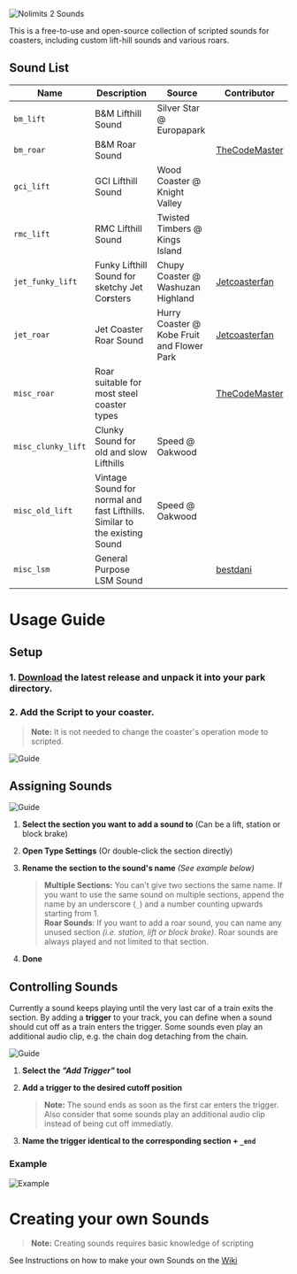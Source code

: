 ![Nolimits 2 Sounds](https://i.imgur.com/oy2bPhU.png)

This is a free-to-use and open-source collection of scripted sounds for coasters, including custom lift-hill sounds and various roars.

## Sound List

| Name | Description | Source | Contributor |
| ---- | ----------- | ------ | ----------- |
| `bm_lift` | B&M Lifthill Sound | Silver Star @ Europapark | |
| `bm_roar`| B&M Roar Sound | | [TheCodeMaster](https://nolimitscentral.com/account/thecodemaster) |
| `gci_lift` | GCI Lifthill Sound | Wood Coaster @ Knight Valley | |
| `rmc_lift` | RMC Lifthill Sound | Twisted Timbers @ Kings Island | |
| `jet_funky_lift`| Funky Lifthill Sound for sketchy Jet Co**r**sters | Chupy Coaster @ Washuzan Highland | [Jetcoasterfan](https://nolimitscentral.com/account/jetcoasterfan) |
| `jet_roar` | Jet Coaster Roar Sound | Hurry Coaster @ Kobe Fruit and Flower Park | [Jetcoasterfan](https://nolimitscentral.com/account/jetcoasterfan) |
| `misc_roar` | Roar suitable for most steel coaster types | | [TheCodeMaster](https://nolimitscentral.com/account/thecodemaster) |
| `misc_clunky_lift` | Clunky Sound for old and slow Lifthills | Speed @ Oakwood | |
| `misc_old_lift` | Vintage Sound for normal and fast Lifthills. Similar to the existing Sound | Speed @ Oakwood | |
| `misc_lsm` | General Purpose LSM Sound | | [bestdani](https://nolimitscentral.com/account/bestdani) |

# Usage Guide

## Setup

### 1. **[Download](https://github.com/Emonadeo/Nolimits2Sounds/releases/latest) the latest release and unpack it into your park directory.**

### 2. **Add the Script to your coaster.**

> **Note:** It is not needed to change the coaster's operation mode to scripted.

![Guide](https://i.imgur.com/WnXCoxe.png)

## Assigning Sounds

![Guide](https://i.imgur.com/WRDD4jL.png)

1. **Select the section you want to add a sound to** (Can be a lift, station or block brake)

2. **Open Type Settings** (Or double-click the section directly)

3. **Rename the section to the sound's name** *(See example below)*  
    > **Multiple Sections:** You can't give two sections the same name. If you want to use the same sound on multiple sections, append the name by an underscore (`_`) and a number counting upwards starting from 1.  
    **Roar Sounds**: If you want to add a roar sound, you can name any unused section *(i.e. station, lift or block brake)*. Roar sounds are always played and not limited to that section.    

4. **Done**

## Controlling Sounds

Currently a sound keeps playing until the very last car of a train exits the section.
By adding a **trigger** to your track, you can define when a sound should cut off as a train enters the trigger.
Some sounds even play an additional audio clip, e.g. the chain dog detaching from the chain.

![Guide](https://i.imgur.com/LuGlHVQ.png)

1. **Select the _"Add Trigger"_ tool**

2. **Add a trigger to the desired cutoff position**
    > **Note:** The sound ends as soon as the first car enters the trigger.
    Also consider that some sounds play an additional audio clip instead of being cut off immediatly.
    
3. **Name the trigger identical to the corresponding section + `_end`**

### Example

![Example](https://i.imgur.com/hpNbTk6.png)


# Creating your own Sounds

> **Note:** Creating sounds requires basic knowledge of scripting

See Instructions on how to make your own Sounds on the [Wiki](https://github.com/Emonadeo/Nolimits2Sounds/wiki)
